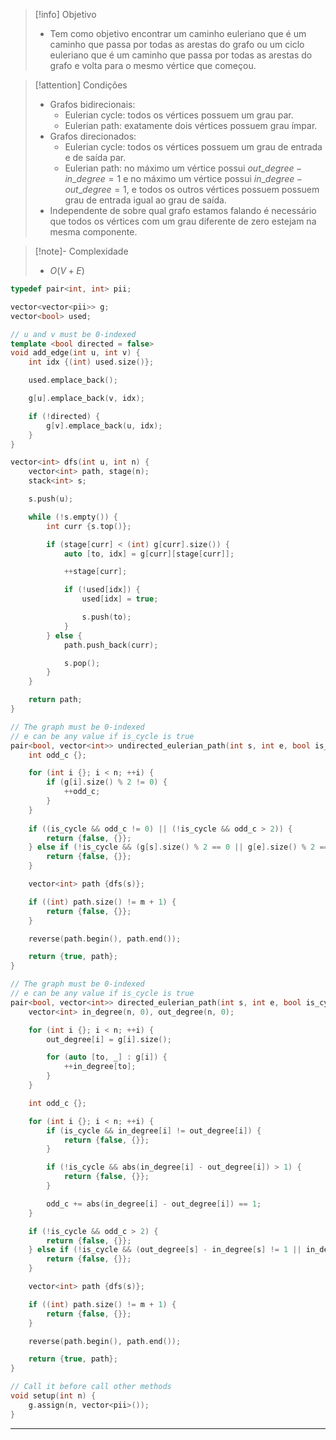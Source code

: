 > [!info] Objetivo
> - Tem como objetivo encontrar um caminho euleriano que é um caminho que passa por todas as arestas do grafo ou um ciclo euleriano que é um caminho que passa por todas as arestas do grafo e volta para o mesmo vértice que começou.

> [!attention] Condições
> - Grafos bidirecionais:
> 	- Eulerian cycle: todos os vértices possuem um grau par.
> 	- Eulerian path: exatamente dois vértices possuem grau ímpar.
> - Grafos direcionados:
> 	- Eulerian cycle: todos os vértices possuem um grau de entrada e de saída par.
> 	- Eulerian path: no máximo um vértice possui $out\_degree - in\_degree = 1$ e no máximo um vértice possui $in\_degree - out\_degree = 1$, e todos os outros vértices possuem possuem grau de entrada igual ao grau de saída.
> - Independente de sobre qual grafo estamos falando é necessário que todos os vértices com um grau diferente de zero estejam na mesma componente.

> [!note]- Complexidade
> - $O(V + E)$

```cpp
typedef pair<int, int> pii;

vector<vector<pii>> g;
vector<bool> used;

// u and v must be 0-indexed
template <bool directed = false>
void add_edge(int u, int v) {
	int idx {(int) used.size()};

    used.emplace_back();

	g[u].emplace_back(v, idx);

	if (!directed) {
	    g[v].emplace_back(u, idx);
	}
}

vector<int> dfs(int u, int n) {
	vector<int> path, stage(n);
    stack<int> s;

    s.push(u);

    while (!s.empty()) {
        int curr {s.top()};

        if (stage[curr] < (int) g[curr].size()) {
            auto [to, idx] = g[curr][stage[curr]];

            ++stage[curr];

            if (!used[idx]) {
                used[idx] = true;

                s.push(to);
            }
        } else {
            path.push_back(curr);

            s.pop();
        }
    }

	return path;
}

// The graph must be 0-indexed
// e can be any value if is_cycle is true
pair<bool, vector<int>> undirected_eulerian_path(int s, int e, bool is_cycle, int n, int m) {
	int odd_c {};

	for (int i {}; i < n; ++i) {
		if (g[i].size() % 2 != 0) {
			++odd_c;
		}
	}
    
	if ((is_cycle && odd_c != 0) || (!is_cycle && odd_c > 2)) {
		return {false, {}};
	} else if (!is_cycle && (g[s].size() % 2 == 0 || g[e].size() % 2 == 0)) {
	    return {false, {}};
	}

	vector<int> path {dfs(s)};

	if ((int) path.size() != m + 1) {
		return {false, {}};
	}

	reverse(path.begin(), path.end());

	return {true, path};
}

// The graph must be 0-indexed
// e can be any value if is_cycle is true
pair<bool, vector<int>> directed_eulerian_path(int s, int e, bool is_cycle, int n, int m) {
    vector<int> in_degree(n, 0), out_degree(n, 0);

    for (int i {}; i < n; ++i) {
        out_degree[i] = g[i].size();

        for (auto [to, _] : g[i]) {
            ++in_degree[to];
        }
    }

    int odd_c {};

    for (int i {}; i < n; ++i) {
        if (is_cycle && in_degree[i] != out_degree[i]) {
            return {false, {}};
        }

        if (!is_cycle && abs(in_degree[i] - out_degree[i]) > 1) {
            return {false, {}};
        }

        odd_c += abs(in_degree[i] - out_degree[i]) == 1;
    }

    if (!is_cycle && odd_c > 2) {
        return {false, {}};
    } else if (!is_cycle && (out_degree[s] - in_degree[s] != 1 || in_degree[e] - out_degree[e] != 1)) {
        return {false, {}};
    }

	vector<int> path {dfs(s)};

	if ((int) path.size() != m + 1) {
        return {false, {}};
	}

	reverse(path.begin(), path.end());

	return {true, path};
}

// Call it before call other methods
void setup(int n) {
	g.assign(n, vector<pii>());
}
```

---